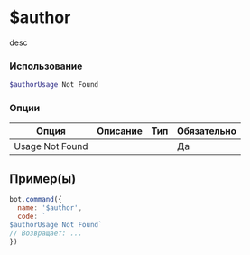 # $author
desc
### Использование
```php
$authorUsage Not Found
```

### Опции

| Опция | Описание | Тип | Обязательно |
|--------|-------------|------|----------|
| Usage Not Found |  |  | Да |  
## Пример(ы)

```javascript
bot.command({
  name: '$author',
  code: `
$authorUsage Not Found`
// Возвращает: ...
})
```